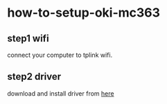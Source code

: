 # how-to-setup-oki-mc363
## step1 wifi
connect your computer to tplink wifi.
## step2 driver
download and install driver from [here](https://www.oki.com/jp/printing/support/drivers-and-utilities/colormfp/MC363DNW/)
